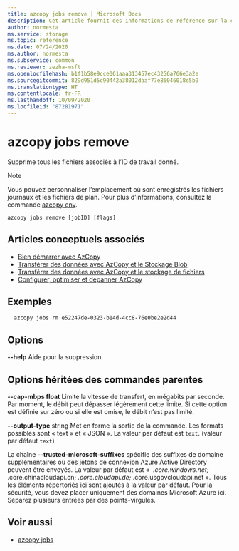```yaml
---
title: azcopy jobs remove | Microsoft Docs
description: Cet article fournit des informations de référence sur la commande azcopy jobs remove.
author: normesta
ms.service: storage
ms.topic: reference
ms.date: 07/24/2020
ms.author: normesta
ms.subservice: common
ms.reviewer: zezha-msft
ms.openlocfilehash: b1f1b58e9cce061aaa313457ec43256a766e3a2e
ms.sourcegitcommit: 829d951d5c90442a38012daaf77e86046018e5b9
ms.translationtype: HT
ms.contentlocale: fr-FR
ms.lasthandoff: 10/09/2020
ms.locfileid: "87281971"
---
```

# <a name="azcopy-jobs-remove"></a>azcopy jobs remove

Supprime tous les fichiers associés à l’ID de travail donné.

> [!NOTE] 
> Vous pouvez personnaliser l’emplacement où sont enregistrés les fichiers journaux et les fichiers de plan. Pour plus d’informations, consultez la commande [azcopy env](storage-ref-azcopy-env.md).

```
azcopy jobs remove [jobID] [flags]
```

## <a name="related-conceptual-articles"></a>Articles conceptuels associés

- [Bien démarrer avec AzCopy](storage-use-azcopy-v10.md)
- [Transférer des données avec AzCopy et le Stockage Blob](storage-use-azcopy-blobs.md)
- [Transférer des données avec AzCopy et le stockage de fichiers](storage-use-azcopy-files.md)
- [Configurer, optimiser et dépanner AzCopy](storage-use-azcopy-configure.md)

## <a name="examples"></a>Exemples

```
  azcopy jobs rm e52247de-0323-b14d-4cc8-76e0be2e2d44
```

## <a name="options"></a>Options

**--help**                Aide pour la suppression.

## <a name="options-inherited-from-parent-commands"></a>Options héritées des commandes parentes

**--cap-mbps float**      Limite la vitesse de transfert, en mégabits par seconde. Par moment, le débit peut dépasser légèrement cette limite. Si cette option est définie sur zéro ou si elle est omise, le débit n’est pas limité.

**--output-type** string   Met en forme la sortie de la commande. Les formats possibles sont « text » et « JSON ». La valeur par défaut est `text`. (valeur par défaut `text`)

La chaîne **--trusted-microsoft-suffixes** spécifie des suffixes de domaine supplémentaires où des jetons de connexion Azure Active Directory peuvent être envoyés.  La valeur par défaut est «  *.core.windows.net;* .core.chinacloudapi.cn; *.core.cloudapi.de;* .core.usgovcloudapi.net ». Tous les éléments répertoriés ici sont ajoutés à la valeur par défaut. Pour la sécurité, vous devez placer uniquement des domaines Microsoft Azure ici. Séparez plusieurs entrées par des points-virgules.

## <a name="see-also"></a>Voir aussi

- [azcopy jobs](storage-ref-azcopy-jobs.md)
